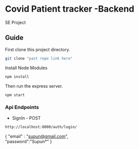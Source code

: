# Covid Patient tracker -Backend
SE Project

## Guide

First clone this project directory.

```bash
git clone "past repo link here"
```

Install Node Modules

```bash
npm install
```

 Then run the express server.

```bash
npm start
```

### Api Endpoints


* SignIn - POST

```bash
http://localhost:8000/auth/login/
```

{
    "email" : "supun@gmail.com",    
    "password":"Supun*"
}




